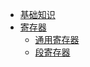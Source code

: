 - [基础知识](基础知识/基础知识.md)
- [寄存器](寄存器/寄存器.md)
  - [通用寄存器](寄存器/通用寄存器/通用寄存器.md)
  - [段寄存器](寄存器/段寄存器/段寄存器.md)